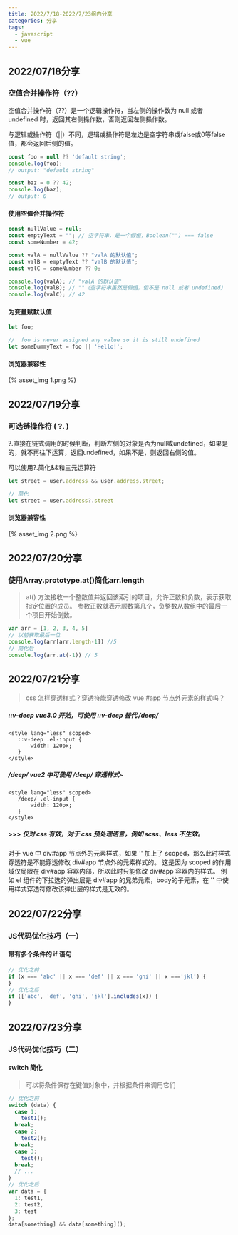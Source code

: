 ```yaml
---
title: 2022/7/18-2022/7/23组内分享
categories: 分享
tags: 
  - javascript
  - vue
---
```


## 2022/07/18分享

### 空值合并操作符（??）

空值合并操作符（??）是一个逻辑操作符，当左侧的操作数为 null 或者 undefined 时，返回其右侧操作数，否则返回左侧操作数。

与逻辑或操作符（||）不同，逻辑或操作符是左边是空字符串或false或0等false值，都会返回后侧的值。

~~~ javascript
const foo = null ?? 'default string';
console.log(foo); 
// output: "default string"

const baz = 0 ?? 42;
console.log(baz); 
// output: 0
~~~

#### 使用空值合并操作符

~~~ javascript
const nullValue = null;
const emptyText = ""; // 空字符串，是一个假值，Boolean("") === false
const someNumber = 42;

const valA = nullValue ?? "valA 的默认值";
const valB = emptyText ?? "valB 的默认值";
const valC = someNumber ?? 0;

console.log(valA); // "valA 的默认值"
console.log(valB); // ""（空字符串虽然是假值，但不是 null 或者 undefined）
console.log(valC); // 42
~~~

#### 为变量赋默认值

~~~javascript
let foo;

//  foo is never assigned any value so it is still undefined
let someDummyText = foo || 'Hello!';
~~~

#### 浏览器兼容性
{% asset_img 1.png %}

## 2022/07/19分享

### 可选链操作符 ( ?. ) 

?.直接在链式调用的时候判断，判断左侧的对象是否为null或undefined，如果是的，就不再往下运算，返回undefined，如果不是，则返回右侧的值。

可以使用?.简化&&和三元运算符

~~~ javascript
let street = user.address && user.address.street;

// 简化
let street = user.address?.street
~~~

#### 浏览器兼容性
{% asset_img 2.png %}

## 2022/07/20分享

### 使用Array.prototype.at()简化arr.length

> at() 方法接收一个整数值并返回该索引的项目，允许正数和负数，表示获取指定位置的成员。
> 参数正数就表示顺数第几个，负整数从数组中的最后一个项目开始倒数。

~~~ javascript
var arr = [1, 2, 3, 4, 5]
// 以前获取最后一位
console.log(arr[arr.length-1]) //5
// 简化后
console.log(arr.at(-1)) // 5
~~~

## 2022/07/21分享

> css 怎样穿透样式？穿透符能穿透修改 vue #app 节点外元素的样式吗？

##### ::v-deep vue3.0 开始，可使用 ::v-deep 替代 /deep/

~~~less
<style lang="less" scoped> 
   ::v-deep .el-input {
       width: 120px;
   }
</style>
~~~

##### /deep/ vue2 中可使用 /deep/ 穿透样式~

~~~less
<style lang="less" scoped> 
   /deep/ .el-input {
       width: 120px;
   }
</style>
~~~

##### >>> 仅对 css 有效，对于 css 预处理语言，例如 scss、less 不生效。

对于 vue 中 div#app 节点外的元素样式，如果 '' 加上了 scoped，那么此时样式穿透符是不能穿透修改 div#app 节点外的元素样式的。
这是因为 scoped 的作用域仅局限在 div#app 容器内部，所以此时只能修改 div#app 容器内的样式。
例如 el 组件的下拉选的弹出层是 div#app 的兄弟元素，body的子元素，在 '' 中使用样式穿透符修改该弹出层的样式是无效的。

## 2022/07/22分享

### JS代码优化技巧（一）

#### 带有多个条件的 if 语句

~~~ javascript
// 优化之前
if (x === 'abc' || x === 'def' || x === 'ghi' || x ==='jkl') {
}
// 优化之后
if (['abc', 'def', 'ghi', 'jkl'].includes(x)) {
}
~~~

## 2022/07/23分享

### JS代码优化技巧（二）

#### switch 简化

> 可以将条件保存在键值对象中，并根据条件来调用它们

~~~javascript
// 优化之前
switch (data) {
  case 1:
    test1();
  break;
  case 2:
    test2();
  break;
  case 3:
    test();
  break;
  // ...
}
// 优化之后
var data = {
  1: test1,
  2: test2,
  3: test
};
data[something] && data[something]();
~~~